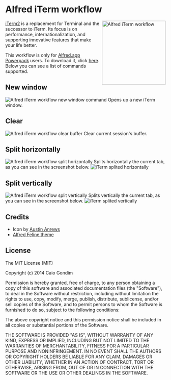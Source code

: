 # Alfred iTerm workflow

<img src="https://raw.github.com/caiogondim/alfred-iterm-workflow/master/img/logo.png" alt="Alfred iTerm workflow" align="right" width="200px" />

[iTerm2](http://www.iterm2.com) is a replacement for Terminal and the successor
to iTerm. Its focus is on performance, internationalization, and supporting
innovative features that make your life better.

This workflow is only for [Alfred.app](http://www.alfredapp.com/)
[Powerpack](https://buy.alfredapp.com/) users. To download it, click
[here](https://github.com/caiogondim/alfred-iterm-workflow/raw/master/iTerm.alfredworkflow).
Below you can see a list of commands supported.


## New window

<img src="https://raw.github.com/caiogondim/alfred-iterm-workflow/master/img/new-window.png" alt="Alfred iTerm workflow new window command" />
Opens up a new iTerm window.


## Clear

<img src="https://raw.github.com/caiogondim/alfred-iterm-workflow/master/img/clear.png" alt="Alfred iTerm workflow clear buffer" />
Clear current session's buffer.


## Split horizontally

<img src="https://raw.github.com/caiogondim/alfred-iterm-workflow/master/img/split-horizontally.png" alt="Alfred iTerm workflow split horizontally" />
Splits horizontally the current tab, as you can see in the screenshot below.
<img src="https://raw.github.com/caiogondim/alfred-iterm-workflow/master/img/iterm-splited-horizontally.png" alt="iTerm splited horizontally" />


## Split vertically

<img src="https://raw.github.com/caiogondim/alfred-iterm-workflow/master/img/split-vertically.png" alt="Alfred iTerm workflow split vertically" />
Splits vertically the current tab, as you can see in the screenshot below.
<img src="https://raw.github.com/caiogondim/alfred-iterm-workflow/master/img/iterm-splited-vertically.png" alt="iTerm splited vertically" />


## Credits
- Icon by [Austin Anrews](http://thenounproject.com/Templarian/)
- [Alfred Feline theme](https://github.com/caiogondim/alfred-feline-theme)


## License
The MIT License (MIT)

Copyright (c) 2014 Caio Gondim

Permission is hereby granted, free of charge, to any person obtaining a copy
of this software and associated documentation files (the "Software"), to deal
in the Software without restriction, including without limitation the rights
to use, copy, modify, merge, publish, distribute, sublicense, and/or sell
copies of the Software, and to permit persons to whom the Software is
furnished to do so, subject to the following conditions:

The above copyright notice and this permission notice shall be included in all
copies or substantial portions of the Software.

THE SOFTWARE IS PROVIDED "AS IS", WITHOUT WARRANTY OF ANY KIND, EXPRESS OR
IMPLIED, INCLUDING BUT NOT LIMITED TO THE WARRANTIES OF MERCHANTABILITY,
FITNESS FOR A PARTICULAR PURPOSE AND NONINFRINGEMENT. IN NO EVENT SHALL THE
AUTHORS OR COPYRIGHT HOLDERS BE LIABLE FOR ANY CLAIM, DAMAGES OR OTHER
LIABILITY, WHETHER IN AN ACTION OF CONTRACT, TORT OR OTHERWISE, ARISING FROM,
OUT OF OR IN CONNECTION WITH THE SOFTWARE OR THE USE OR OTHER DEALINGS IN THE
SOFTWARE.
